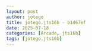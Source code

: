 ```yaml
---
layout: post
author: jotego
title: jotego.jts16b - b1d67ef
date: 2025-07-18
categories: [Arcade, jts16b]
tags: [jotego.jts16b]
---
```


